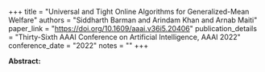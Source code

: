 +++
title = "Universal and Tight Online Algorithms for Generalized-Mean Welfare"
authors = "Siddharth Barman and Arindam Khan and Arnab Maiti"
paper_link = "https://doi.org/10.1609/aaai.v36i5.20406"
publication_details = "Thirty-Sixth AAAI Conference on Artificial Intelligence,  AAAI 2022"
conference_date = "2022"
notes = ""
+++

<b>Abstract:</b>
